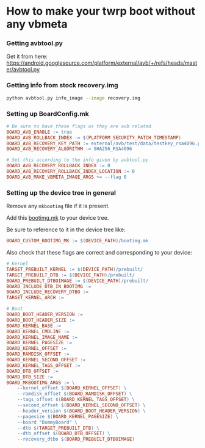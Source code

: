 # How to make your twrp boot without any vbmeta

### Getting avbtool.py
Get it from here: https://android.googlesource.com/platform/external/avb/+/refs/heads/master/avbtool.py

### Getting info from stock recovery.img
```sh
python avbtool.py info_image --image recovery.img
```

### Setting up BoardConfig.mk
```mk
# Be sure to have these flags as they are avb related
BOARD_AVB_ENABLE := true
BOARD_AVB_ROLLBACK_INDEX := $(PLATFORM_SECURITY_PATCH_TIMESTAMP)
BOARD_AVB_RECOVERY_KEY_PATH := external/avb/test/data/testkey_rsa4096.pem
BOARD_AVB_RECOVERY_ALGORITHM := SHA256_RSA4096
```

```mk
# Set this according to the info given by avbtool.py
BOARD_AVB_RECOVERY_ROLLBACK_INDEX := 0
BOARD_AVB_RECOVERY_ROLLBACK_INDEX_LOCATION := 0
BOARD_AVB_MAKE_VBMETA_IMAGE_ARGS += --flag 0
```

### Setting up the device tree in general
Remove any ``mkbootimg`` file if it is present.

Add this [bootimg.mk](https://raw.githubusercontent.com/Galaxy-MT6768/android_device_samsung_a31nsxx/android-12/bootimg.mk) to your device tree.

Be sure to reference to it in the device tree like:
```mk
BOARD_CUSTOM_BOOTIMG_MK := $(DEVICE_PATH)/bootimg.mk
```

Also check that these flags are correct and corresponding to your device:
```mk
# Kernel
TARGET_PREBUILT_KERNEL := $(DEVICE_PATH)/prebuilt/
TARGET_PREBUILT_DTB := $(DEVICE_PATH)/prebuilt/
BOARD_PREBUILT_DTBOIMAGE := $(DEVICE_PATH)/prebuilt/
BOARD_INCLUDE_DTB_IN_BOOTIMG :=
BOARD_INCLUDE_RECOVERY_DTBO :=
TARGET_KERNEL_ARCH :=

# Boot
BOARD_BOOT_HEADER_VERSION :=
BOARD_BOOT_HEADER_SIZE :=
BOARD_KERNEL_BASE :=
BOARD_KERNEL_CMDLINE :=
BOARD_KERNEL_IMAGE_NAME :=
BOARD_KERNEL_PAGESIZE :=
BOARD_KERNEL_OFFSET :=
BOARD_RAMDISK_OFFSET :=
BOARD_KERNEL_SECOND_OFFSET :=
BOARD_KERNEL_TAGS_OFFSET :=
BOARD_DTB_OFFSET :=
BOARD_DTB_SIZE :=
BOARD_MKBOOTIMG_ARGS := \
	--kernel_offset $(BOARD_KERNEL_OFFSET) \
	--ramdisk_offset $(BOARD_RAMDISK_OFFSET) \
	--tags_offset $(BOARD_KERNEL_TAGS_OFFSET) \
	--second_offset $(BOARD_KERNEL_SECOND_OFFSET) \
	--header_version $(BOARD_BOOT_HEADER_VERSION) \
	--pagesize $(BOARD_KERNEL_PAGESIZE) \
	--board "DummyBoard" \
	--dtb $(TARGET_PREBUILT_DTB) \
	--dtb_offset $(BOARD_DTB_OFFSET) \
	--recovery_dtbo $(BOARD_PREBUILT_DTBOIMAGE)
```


